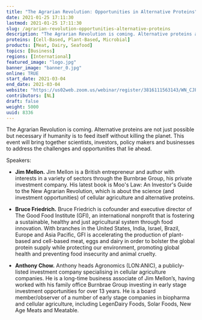 ```yaml
---
title: "The Agrarian Revolution: Opportunities in Alternative Proteins"
date: 2021-01-25 17:11:30
lastmod: 2021-01-25 17:11:30
slug: /agrarian-revolution-opportunities-alternative-proteins
description: "The Agrarian Revolution is coming. Alternative proteins are not just possible but necessary if humanity is to feed itself without killing the planet. This event will bring together scientists, investors, policy makers and businesses to address the challenges and opportunities that lie ahead.Speakers:"
proteins: [Cell-Based, Plant-Based, Microbial]
products: [Meat, Dairy, Seafood]
topics: [Business]
regions: [International]
featured_image: "logo.jpg"
banner_image: "banner_0.jpg"
online: TRUE
start_date: 2021-03-04
end_date: 2021-03-04
website: "https://us02web.zoom.us/webinar/register/3816111563143/WN_CJPf658xQs64MMpNdxVIkw"
contributors: [NL]
draft: false
weight: 5000
uuid: 8336
---
```

<p>The Agrarian Revolution is coming. Alternative proteins are not just possible but necessary if humanity is to feed itself without killing the planet. This event will bring together scientists, investors, policy makers and businesses to address the challenges and opportunities that lie ahead.</p>
<p>Speakers:</p>
<ul>
<li>
<p><strong>Jim Mellon.</strong> Jim Mellon is a British entrepreneur and author with interests in a variety of sectors through the Burnbrae Group, his private investment company. His latest book is Moo's Law: An Investor's Guide to the New Agrarian Revolution, which is about the science (and investment opportunities) of cellular agriculture and alternative proteins.</p>
</li>
<li>
<p><strong>Bruce Friedrich.</strong> Bruce Friedrich is cofounder and executive director of The Good Food Institute (GFI), an international nonprofit that is fostering a sustainable, healthy and just agricultural system through food innovation. With branches in the United States, India, Israel, Brazil, Europe and Asia Pacific, GFI is accelerating the production of plant-based and cell-based meat, eggs and dairy in order to bolster the global protein supply while protecting our environment, promoting global health and preventing food insecurity and animal cruelty.</p>
</li>
<li>
<p><strong>Anthony Chow.</strong> Anthony heads Agronomics (LON:ANIC), a publicly-listed investment company specialising in cellular agriculture companies. He is a long-time business associate of Jim Mellon’s, having worked with his family office Burnbrae Group investing in early stage investment opportunities for over 13 years. He is a board member/observer of a number of early stage companies in biopharma and cellular agriculture, including LegenDairy Foods, Solar Foods, New Age Meats and Meatable.</p>
</li>
</ul>
